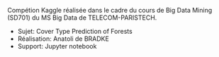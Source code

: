 Compétion Kaggle réalisée dans le cadre du cours de Big Data Mining (SD701) du MS Big Data de TELECOM-PARISTECH.

- Sujet: Cover Type Prediction of Forests
- Réalisation: Anatoli de BRADKE
- Support: Jupyter notebook
